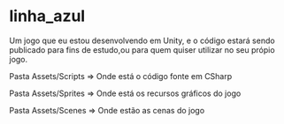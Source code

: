 # linha_azul
Um jogo que eu estou desenvolvendo em Unity, e o código estará sendo publicado para fins de estudo,ou para quem quiser utilizar no seu própio jogo.

Pasta Assets/Scripts => Onde está o código fonte em CSharp


Pasta Assets/Sprites => Onde está os recursos gráficos do jogo


Pasta Assets/Scenes => Onde estão as cenas do jogo

